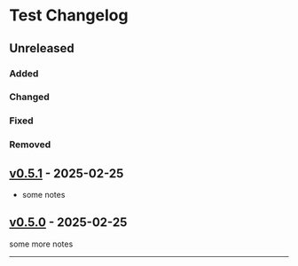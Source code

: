 # Test Changelog

## Unreleased

### Added

### Changed

### Fixed

### Removed

## [v0.5.1] - 2025-02-25
- some notes

## [v0.5.0] - 2025-02-25
some more notes

____
[v0.5.1]:https://github.com/erykjj/jwlFusion/releases/tag/v0.5.1
[v0.5.0]:https://github.com/erykjj/jwlFusion/releases/tag/v0.5.0
